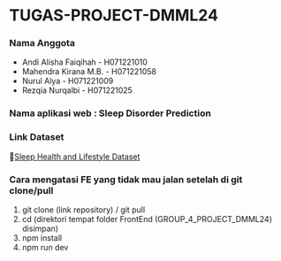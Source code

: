 # TUGAS-PROJECT-DMML24

### **Nama Anggota**
- Andi Alisha Faiqihah - H071221010
- Mahendra Kirana M.B. - H071221058
- Nurul Alya - H071221009
- Rezqia Nurqalbi - H071221025

### Nama aplikasi web : Sleep Disorder Prediction

### **Link Dataset**
🔗[Sleep Health and Lifestyle Dataset](https://www.kaggle.com/datasets/uom190346a/sleep-health-and-lifestyle-dataset)

### Cara mengatasi FE yang tidak mau jalan setelah di git clone/pull
1. git clone (link repository) / git pull
2. cd (direktori tempat folder FrontEnd (GROUP_4_PROJECT_DMML24) disimpan)
3. npm install
4. npm run dev
